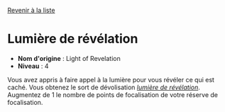 [Revenir à la liste](list.md)

# Lumière de révélation

 * **Nom d'origine** : Light of Revelation
 * **Niveau** : 4


<p><span id="ctl00_MainContent_DetailedOutput">Vous avez appris à faire appel à la lumière pour vous révéler ce qui est caché. Vous obtenez le sort de dévolisation <a href="https://2e.aonprd.com/Spells.aspx?ID=557"><em>lumière de révélation</em></a>. Augmentez de 1 le nombre de points de focalisation de votre réserve de focalisation.&nbsp;</span></p>